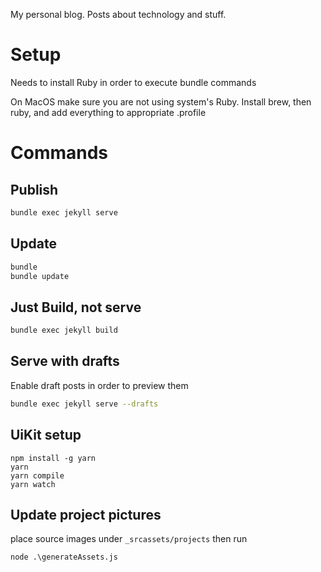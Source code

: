 My personal blog. 
Posts about technology and stuff.

# Setup

Needs to install Ruby in order to execute bundle commands

On MacOS make sure you are not using system's Ruby. 
Install brew, then ruby, and add everything to appropriate .profile

# Commands

## Publish
```sh
bundle exec jekyll serve
```

## Update
```sh
bundle
bundle update
```

## Just Build, not serve
```sh
bundle exec jekyll build
```

## Serve with drafts
Enable draft posts in order to preview them
```sh
bundle exec jekyll serve --drafts
```

## UiKit setup

```
npm install -g yarn
yarn
yarn compile
yarn watch
```

## Update project pictures

place source images under `_srcassets/projects`
then run 
```shell
node .\generateAssets.js 
```